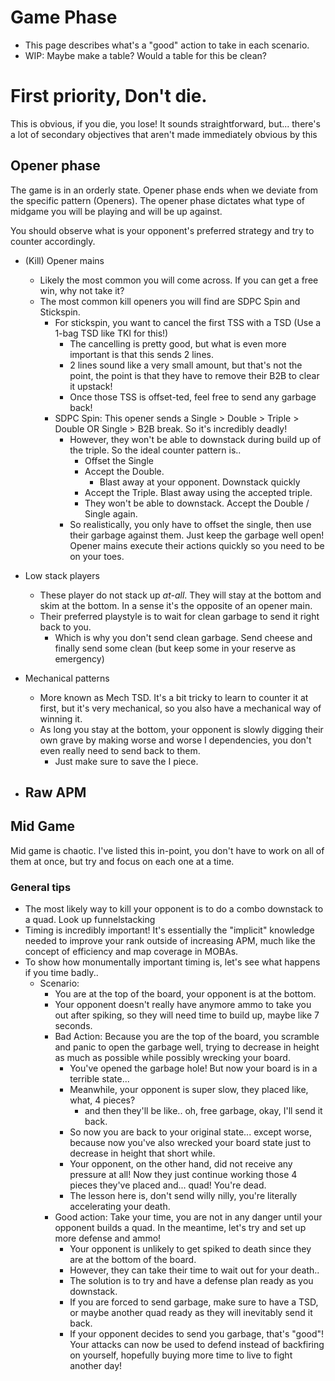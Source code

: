 # Game Phase
- This page describes what's a "good" action to take in each scenario. 
- WIP: Maybe make a table? Would a table for this be clean?

# First priority, Don't die.
This is obvious, if you die, you lose! It sounds straightforward, but... there's a lot of secondary objectives that aren't made immediately obvious by this

##  Opener phase
The game is in an orderly state. Opener phase ends when we deviate from the specific pattern (Openers). The opener phase dictates what type of midgame you will be playing and will be up against.

You should observe what is your opponent's preferred strategy and try to counter accordingly.

- (Kill) Opener mains
    - Likely the most common you will come across. If you can get a free win, why not take it?
    - The most common kill openers you will find are SDPC Spin and Stickspin.
        - For stickspin, you want to cancel the first TSS with a TSD (Use a 1-bag TSD like TKI for this!)
            - The cancelling is pretty good, but what is even more important is that this sends 2 lines. 
            - 2 lines sound like a very small amount, but that's not the point, the point is that they have to remove their B2B to clear it upstack!
            - Once those TSS is offset-ted, feel free to send any garbage back!
        - SDPC Spin: This opener sends a Single > Double > Triple > Double OR Single > B2B break. So it's incredibly deadly!
            - However, they won't be able to downstack during build up of the triple. So the ideal counter pattern is..
                - Offset the Single
                - Accept the Double.
                    - Blast away at your opponent. Downstack quickly
                - Accept the Triple. Blast away using the accepted triple.
                - They won't be able to downstack. Accept the Double / Single again.
            - So realistically, you only have to offset the single, then use their garbage against them. Just keep the garbage well open! Opener mains execute their actions quickly so you need to be on your toes.

- Low stack players
    - These player do not stack up *at-all*. They will stay at the bottom and skim at the bottom. In a sense it's the opposite of an opener main.
    - Their preferred playstyle is to wait for clean garbage to send it right back to you.
        - Which is why you don't send clean garbage. Send cheese and finally send some clean (but keep some in your reserve as emergency)

- Mechanical patterns
    - More known as Mech TSD. It's a bit tricky to learn to counter it at first, but it's very mechanical, so you also have a mechanical way of winning it.
    - As long you stay at the bottom, your opponent is slowly digging their own grave by making worse and worse I dependencies, you don't even really need to send back to them.
        - Just make sure to save the I piece.

- Raw APM
    - 

## Mid Game
Mid game is chaotic. I've listed this in-point, you don't have to work on all of them at once, but try and focus on each one at a time.

### General tips
- The most likely way to kill your opponent is to do a combo downstack to a quad. Look up funnelstacking
- Timing is incredibly important! It's essentially the "implicit" knowledge needed to improve your rank outside of increasing APM, much like the concept of efficiency and map coverage in MOBAs.
- To show how monumentally important timing is, let's see what happens if you time badly..
    - Scenario: 
        - You are at the top of the board, your opponent is at the bottom.
        - Your opponent doesn't really have anymore ammo to take you out after spiking, so they will need time to build up, maybe like 7 seconds.
        - Bad Action: Because you are the top of the board, you scramble and panic to open the garbage well, trying to decrease in height as much as possible while possibly wrecking your board.
            - You've opened the garbage hole! But now your board is in a terrible state...
            - Meanwhile, your opponent is super slow, they placed like, what, 4 pieces? 
                - and then they'll be like.. oh, free garbage, okay, I'll send it back. 
            - So now you are back to your original state... except worse, because now you've also wrecked your board state just to decrease in height that short while.
            - Your opponent, on the other hand, did not receive any pressure at all! Now they just continue working those 4 pieces they've placed and... quad! You're dead.
            - The lesson here is, don't send willy nilly, you're literally accelerating your death.
        - Good action: Take your time, you are not in any danger until your opponent builds a quad. In the meantime, let's try and set up more defense and ammo!
            - Your opponent is unlikely to get spiked to death since they are at the bottom of the board. 
            - However, they can take their time to wait out for your death..
            - The solution is to try and have a defense plan ready as you downstack.
            - If you are forced to send garbage, make sure to have a TSD, or maybe another quad ready as they will inevitably send it back.
            - If your opponent decides to send you garbage, that's "good"! Your attacks can now be used to defend instead of backfiring on yourself, hopefully buying more time to live to fight another day!
